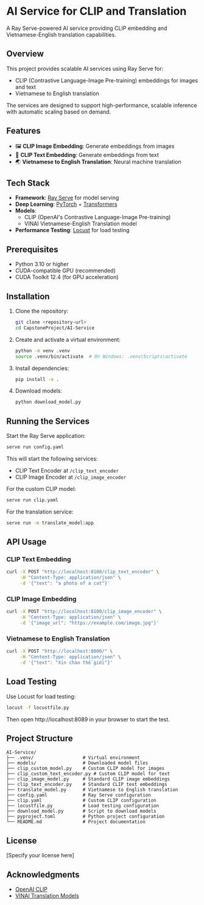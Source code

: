 # AI Service for CLIP and Translation

A Ray Serve-powered AI service providing CLIP embedding and Vietnamese-English translation capabilities.

## Overview

This project provides scalable AI services using Ray Serve for:
- CLIP (Contrastive Language-Image Pre-training) embeddings for images and text
- Vietnamese to English translation

The services are designed to support high-performance, scalable inference with automatic scaling based on demand.

## Features

- 🖼️ **CLIP Image Embedding**: Generate embeddings from images
- 📝 **CLIP Text Embedding**: Generate embeddings from text
- 🌏 **Vietnamese to English Translation**: Neural machine translation

## Tech Stack

- **Framework**: [Ray Serve](https://docs.ray.io/en/latest/serve/index.html) for model serving
- **Deep Learning**: [PyTorch](https://pytorch.org/) + [Transformers](https://huggingface.co/docs/transformers/index)
- **Models**:
  - CLIP (OpenAI's Contrastive Language-Image Pre-training)
  - VINAI Vietnamese-English Translation model
- **Performance Testing**: [Locust](https://locust.io/) for load testing

## Prerequisites

- Python 3.10 or higher
- CUDA-compatible GPU (recommended)
- CUDA Toolkit 12.4 (for GPU acceleration)

## Installation

1. Clone the repository:
   ```bash
   git clone <repository-url>
   cd CapstoneProject/AI-Service
   ```

2. Create and activate a virtual environment:
   ```bash
   python -m venv .venv
   source .venv/bin/activate  # On Windows: .venv\Scripts\activate
   ```

3. Install dependencies:
   ```bash
   pip install -e .
   ```

4. Download models:
   ```bash
   python download_model.py
   ```

## Running the Services

Start the Ray Serve application:

```bash
serve run config.yaml
```

This will start the following services:
- CLIP Text Encoder at `/clip_text_encoder`
- CLIP Image Encoder at `/clip_image_encoder`

For the custom CLIP model:

```bash
serve run clip.yaml
```

For the translation service:

```bash
serve run -m translate_model:app
```

## API Usage

### CLIP Text Embedding

```bash
curl -X POST "http://localhost:8100/clip_text_encoder" \
     -H "Content-Type: application/json" \
     -d '{"text": "a photo of a cat"}'
```

### CLIP Image Embedding

```bash
curl -X POST "http://localhost:8100/clip_image_encoder" \
     -H "Content-Type: application/json" \
     -d '{"image_url": "https://example.com/image.jpg"}'
```

### Vietnamese to English Translation

```bash
curl -X POST "http://localhost:8000/" \
     -H "Content-Type: application/json" \
     -d '{"text": "Xin chào thế giới"}'
```

## Load Testing

Use Locust for load testing:

```bash
locust -f locustfile.py
```

Then open http://localhost:8089 in your browser to start the test.

## Project Structure

```
AI-Service/
├── .venv/                  # Virtual environment
├── models/                 # Downloaded model files
├── clip_custom_model.py    # Custom CLIP model for images
├── clip_custom_text_encoder.py # Custom CLIP model for text
├── clip_image_model.py     # Standard CLIP image embeddings
├── clip_text_encoder.py    # Standard CLIP text embeddings
├── translate_model.py      # Vietnamese to English translation
├── config.yaml             # Ray Serve configuration
├── clip.yaml               # Custom CLIP configuration
├── locustfile.py           # Load testing configuration
├── download_model.py       # Script to download models
├── pyproject.toml          # Python project configuration
└── README.md               # Project documentation
```

## License

[Specify your license here]

## Acknowledgments

- [OpenAI CLIP](https://github.com/openai/CLIP)
- [VINAI Translation Models](https://huggingface.co/vinai)
